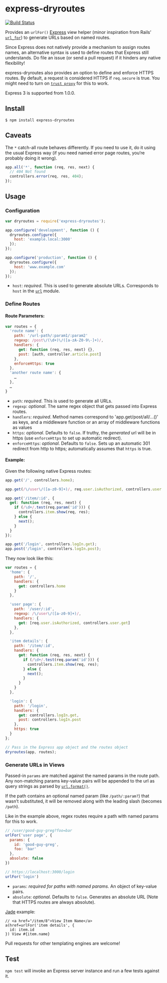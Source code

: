 # express-dryroutes

[![Build Status](http://img.shields.io/travis/thatmarvin/express-dryroutes.svg)](http://travis-ci.org/thatmarvin/express-dryroutes)

Provides an `urlFor()` [Express](https://github.com/visionmedia/express) view helper (minor inspiration from Rails’ [`url_for`](http://api.rubyonrails.org/classes/ActionView/Helpers/UrlHelper.html#method-i-url_for)) to generate URLs based on named routes.

Since Express does not natively provide a mechanism to assign routes names, an alternative syntax is used to define routes that Express still understands. Do file an issue (or send a pull request) if it hinders any native flexibility!

express-dryroutes also provides an option to define and enforce HTTPS routes. By default, a request is considered HTTPS if `req.secure` is true. You might need to turn on [`trust proxy`](http://expressjs.com/api.html#app-settings) for this to work.

Express 3 is supported from 1.0.0.

## Install

`$ npm install express-dryroutes`



## Caveats

The `*` catch-all route behaves differently. If you need to use it, do it using the usual Express way (if you need named error page routes, you‘re probably doing it wrong). 

```js
app.all('*', function (req, res, next) {
  // 404 Not found
  controllers.error(req, res, 404);
});
```


## Usage

### Configuration

```js
var dryroutes = require('express-dryroutes');

app.configure('development', function () {
  dryroutes.configure({
    host: 'example.local:3000'
  });
});

app.configure('production', function () {
  dryroutes.configure({
    host: 'www.example.com'
  });
});
```

- `host`: _required_. This is used to generate absolute URLs. Corresponds to `host` in the [`url`](http://nodejs.org/docs/latest/api/url.html) module.


### Define Routes

#### Route Parameters:

```js
var routes = {
  'route name': {
    path: '/url-path/:param1/:param2' 
    regexp: /post\/(\d+)\/([a-zA-Z0-9\-]+)/,
    handlers: {
      get: function (req, res, next) {},
      post: [auth, controller.article.post]
    },
    enforceHttps: true
  },
  'another route name': {
    …
  },
  …
}
```

- `path`: _required_. This is used to generate all URLs.
- `regexp`: _optional_. The same regex object that gets passed into Express routes.
- `handlers`: _required_. Method names correspond to 'app.get/post/all/…()' as keys, and a middleware function or an array of middleware functions as values
- `https`: _optional_. Defaults to `false`. If truthy, the _generated_ url will be in https (use `enforceHttps` to set up automatic redirect).
- `enforceHttps`: _optional_. Defaults to `false`. Sets up an automatic 301 redirect from http to https; automatically assumes that `https` is true.


#### Example:

Given the following native Express routes:

```js
app.get('/', controllers.home);

app.get(/\/user\/([a-z0-9]+)/, req.user.isAuthorized, controllers.user.get);

app.get('/item/:id', {
  get: function (req, res, next) {
    if (/\d+/.test(req.param('id'))) {
      controllers.item.show(req, res);
    } else {
      next();
    }
  }
});

app.get('/login', controllers.logIn.get);
app.post('/login', controllers.logIn.post);
```

They now look like this:

```js
var routes = {
  'home': {
    path: '/',
    handlers: {
      get: controllers.home
    }
  },

  'user page': {
    path: '/user/:id',
    regexp: /\/user\/([a-z0-9]+)/,
    handlers: {
      get: [req.user.isAuthorized, controllers.user.get]
    },
  },

  'item details': {
    path: '/item/:id',
    handlers: {
      get: function (req, res, next) {
        if (/\d+/.test(req.param('id'))) {
          controllers.item.show(req, res);
        } else {
          next();
        }
      }
    }
  },

  'login': {
    path: '/login',
    handlers: {
      get: controllers.logIn.get,
      post: controllers.logIn.post
    },
    https: true
  }
};

// Pass in the Express app object and the routes object
dryroutes(app, routes);
```


### Generate URLs in Views

Passed-in `params` are matched against the named params in the route path. Any non-matching params key-value pairs will be appended to the url as query strings as parsed by [`url.format()`](http://nodejs.org/docs/latest/api/url.html#url.format).

If the path contains an optional named param (like `/path/:param?`) that wasn’t substituted, it will be removed along with the leading slash (becomes `/path`).

Like in the example above, regex routes require a path with named params for this to work.


```js
// /user/good-guy-greg?foo=bar
urlFor('user page', {
  params: {
    id: 'good-guy-greg',
    foo: 'bar'
  },
  absolute: false
})

// https://localhost:3000/login
urlFor('login')
```

- `params`: _required for paths with named params_. An object of key-value pairs.
- `absolute`: _optional_. Defaults to `false`. Generates an absolute URL (Note that HTTPS routes are always absolute).



[Jade](https://github.com/visionmedia/jade) example:

```jade
// <a href="/item/8">View Item Name</a>
a(href=urlFor('item details', {
  id: item.id
}) View #{item.name}
```

Pull requests for other templating engines are welcome!

## Test

`npm test` will invoke an Express server instance and run a few tests against it.
